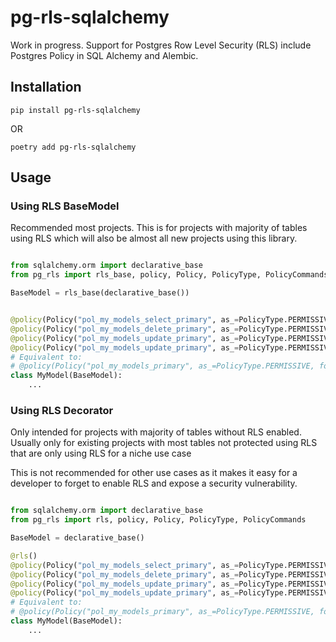 # pg-rls-sqlalchemy

Work in progress. Support for Postgres Row Level Security (RLS) include Postgres Policy in SQL Alchemy and Alembic.

## Installation

```shell
pip install pg-rls-sqlalchemy
```

OR 

```shell
poetry add pg-rls-sqlalchemy
```

## Usage

### Using RLS BaseModel
Recommended most projects. This is for projects with majority of tables using RLS which will also be almost all new projects using this library.

```python

from sqlalchemy.orm import declarative_base
from pg_rls import rls_base, policy, Policy, PolicyType, PolicyCommands

BaseModel = rls_base(declarative_base())


@policy(Policy("pol_my_models_select_primary", as_=PolicyType.PERMISSIVE, for_=PolicyCommands.SELECT, using="user_id == auth.uid()"))
@policy(Policy("pol_my_models_delete_primary", as_=PolicyType.PERMISSIVE, for_=PolicyCommands.DELETE, using="user_id == auth.uid()"))
@policy(Policy("pol_my_models_update_primary", as_=PolicyType.PERMISSIVE, for_=PolicyCommands.UPDATE, using="user_id == auth.uid()", with_check="user_id == auth.uid()"))
@policy(Policy("pol_my_models_update_primary", as_=PolicyType.PERMISSIVE, for_=PolicyCommands.INSERT, with_check="user_id == auth.uid()"))
# Equivalent to:
# @policy(Policy("pol_my_models_primary", as_=PolicyType.PERMISSIVE, for_=PolicyCommands.ALL, using="user_id == auth.uid()", with_check="user_id == auth.uid()"))
class MyModel(BaseModel):
    ...
```

### Using RLS Decorator
Only intended for projects with majority of tables without RLS enabled. Usually only for existing projects with most tables not protected using RLS that are only using RLS for a niche use case

This is not recommended for other use cases as it makes it easy for a developer to forget to enable RLS and expose a security vulnerability.
```python

from sqlalchemy.orm import declarative_base
from pg_rls import rls, policy, Policy, PolicyType, PolicyCommands

BaseModel = declarative_base()

@rls()
@policy(Policy("pol_my_models_select_primary", as_=PolicyType.PERMISSIVE, for_=PolicyCommands.SELECT, using="user_id == auth.uid()"))
@policy(Policy("pol_my_models_delete_primary", as_=PolicyType.PERMISSIVE, for_=PolicyCommands.DELETE, using="user_id == auth.uid()"))
@policy(Policy("pol_my_models_update_primary", as_=PolicyType.PERMISSIVE, for_=PolicyCommands.UPDATE, using="user_id == auth.uid()", with_check="user_id == auth.uid()"))
@policy(Policy("pol_my_models_update_primary", as_=PolicyType.PERMISSIVE, for_=PolicyCommands.INSERT, with_check="user_id == auth.uid()"))
# Equivalent to:
# @policy(Policy("pol_my_models_primary", as_=PolicyType.PERMISSIVE, for_=PolicyCommands.ALL, using="user_id == auth.uid()", with_check="user_id == auth.uid()"))
class MyModel(BaseModel):
    ...
```

